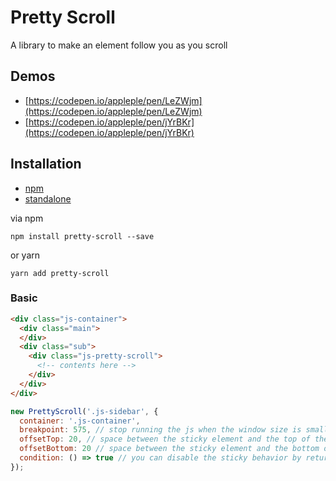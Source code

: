 # Pretty Scroll
A library to make an element follow you as you scroll

## Demos

- [https://codepen.io/appleple/pen/LeZWjm](https://codepen.io/appleple/pen/LeZWjm)
- [https://codepen.io/appleple/pen/jYrBKr](https://codepen.io/appleple/pen/jYrBKr)

## Installation
- [npm](https://www.npmjs.com/package/pretty-scroll)
- [standalone](https://raw.githubusercontent.com/appleple/pretty-scroll/master/js/pretty-scroll.js)

via npm
```shell
npm install pretty-scroll --save
```

or yarn

```shell
yarn add pretty-scroll
```

### Basic

```html
<div class="js-container">
  <div class="main">
  </div>
  <div class="sub">
    <div class="js-pretty-scroll">
      <!-- contents here -->
    </div>
  </div>
</div>
```

```js
new PrettyScroll('.js-sidebar', {
  container: '.js-container',
  breakpoint: 575, // stop running the js when the window size is smaller than 575px
  offsetTop: 20, // space between the sticky element and the top of the window
  offsetBottom: 20 // space between the sticky element and the bottom of the window,
  condition: () => true // you can disable the sticky behavior by returning false, it will be executed when you scroll.
});
```
